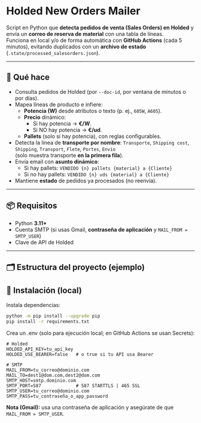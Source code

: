 # Holded New Orders Mailer

Script en Python que **detecta pedidos de venta (Sales Orders) en Holded** y envía un **correo de reserva de material** con una tabla de líneas.  
Funciona en local y/o de forma automática con **GitHub Actions** (cada 5 minutos), evitando duplicados con un **archivo de estado** (`.state/processed_salesorders.json`).

---

## 🚀 Qué hace

- Consulta pedidos de Holded (por `--doc-id`, por ventana de minutos o por días).
- Mapea líneas de producto e infiere:
  - **Potencia (W)** desde atributos o texto (p. ej., `605W`, `A605`).
  - **Precio** dinámico:
    - Si hay potencia → **€/W**.
    - Si NO hay potencia → **€/ud**.
  - **Pallets** (solo si hay potencia), con reglas configurables.
- Detecta la línea de **transporte por nombre**: `Transporte`, `Shipping cost`, `Shipping`, `Transport`, `Flete`, `Portes`, `Envío`  
  (solo muestra transporte **en la primera fila**).
- Envía email con **asunto dinámico**:
  - Si hay pallets: `VENDIDO {n} pallets {material} a {Cliente}`
  - Si no hay pallets: `VENDIDO {n} uds {material} a {Cliente}`
- Mantiene **estado** de pedidos ya procesados (no reenvía).

---

## 📦 Requisitos

- Python **3.11+**
- Cuenta SMTP (si usas Gmail, **contraseña de aplicación** y `MAIL_FROM = SMTP_USER`)
- Clave de API de Holded

---

## 🗂️ Estructura del proyecto (ejemplo)


## 🧩 Instalación (local)

Instala dependencias:
```bash
python -m pip install --upgrade pip
pip install -r requirements.txt
```
Crea un .env (solo para ejecución local; en GitHub Actions se usan Secrets):

```dotenv
# Holded
HOLDED_API_KEY=tu_api_key
HOLDED_USE_BEARER=false   # o true si tu API usa Bearer

# SMTP
MAIL_FROM=tu_correo@dominio.com
MAIL_TO=dest1@dom.com,dest2@dom.com
SMTP_HOST=smtp.dominio.com
SMTP_PORT=587             # 587 STARTTLS | 465 SSL
SMTP_USER=tu_correo@dominio.com
SMTP_PASS=tu_contraseña_o_app_password
```
**Nota (Gmail):** usa una contraseña de aplicación y asegúrate de que `MAIL_FROM = SMTP_USER`.
